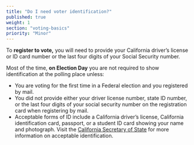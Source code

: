 ```yaml
---
title: "Do I need voter identification?"
published: true
weight: 1
section: "voting-basics"
priority: "Minor"
---
```

To **register to vote,** you will need to provide your California driver’s license or ID card number or the last four digits of your Social Security number.  

Most of the time, **on Election Day** you are not required to show identification at the polling place unless:
- You are voting for the first time in a Federal election and you registered by mail. 
- You did not provide either your driver license number, state ID number, or the last four digits of your social security number on the registration card when registering by mail.
- Acceptable forms of ID include a California driver’s license, California identification card, passport, or a student ID card showing your name and photograph. Visit the [California Secretary of State](http://www.sos.ca.gov/elections/voting-resources/voting-california/what-bring/) for more information on acceptable identification.
